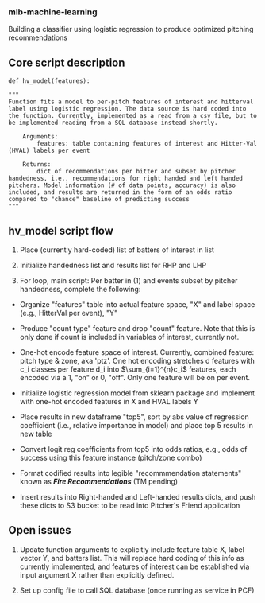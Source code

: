 ### mlb-machine-learning
Building a classifier using logistic regression to produce optimized pitching recommendations

## Core script description

```
def hv_model(features):

"""
Function fits a model to per-pitch features of interest and hitterval label using logistic regression. The data source is hard coded into the function. Currently, implemented as a read from a csv file, but to be implemented reading from a SQL database instead shortly.
    
    Arguments:
        features: table containing features of interest and Hitter-Val (HVAL) labels per event
    
    Returns:    
        dict of recommendations per hitter and subset by pitcher handedness, i.e., recommendations for right handed and left handed pitchers. Model information (# of data points, accuracy) is also included, and results are returned in the form of an odds ratio compared to "chance" baseline of predicting success
"""
```
## hv_model script flow

1. Place (currently hard-coded) list of batters of interest in list

2. Initialize handedness list and results list for RHP and LHP

3. For loop, main script: Per batter in (1) and events subset by pitcher handedness, complete the following:

  - Organize "features" table into actual feature space, "X" and label space (e.g., HitterVal per event), "Y"

  - Produce "count type" feature and drop "count" feature. Note that this is only done if count is included in variables of interest, currently not.

  - One-hot encode feature space of interest. Currently, combined feature: pitch type & zone, aka 'ptz'. One hot encoding stretches d features with c_i classes per feature d_i into $\sum_{i=1}^{n}c_i$ features, each encoded via a 1, "on" or 0, "off". Only one feature will be on per event. 
  
  - Initialize logistic regression model from sklearn package and implement with one-hot encoded features in X and HVAL labels Y
  
  - Place results in new dataframe "top5", sort by abs value of regression coefficient (i.e., relative importance in model) and place top 5 results in new table
  
  - Convert logit reg coefficients from top5 into odds ratios, e.g., odds of success using this feature instance (pitch/zone combo)
  
  - Format codified results into legible "recommmendation statements" known as **_Fire Recommendations_** (TM pending)
  
  - Insert results into Right-handed and Left-handed results dicts, and push these dicts to S3 bucket to be read into Pitcher's Friend application

## Open issues

1. Update function arguments to explicitly include feature table X, label vector Y, and batters list. This will replace hard coding of this info as currently implemented, and features of interest can be established via input argument X rather than explicitly defined.

2. Set up config file to call SQL database (once running as service in PCF)
